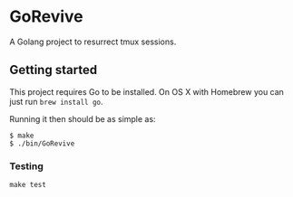 # GoRevive

A Golang project to resurrect tmux sessions.

## Getting started

This project requires Go to be installed. On OS X with Homebrew you can just run `brew install go`.

Running it then should be as simple as:

```console
$ make
$ ./bin/GoRevive
```

### Testing

``make test``